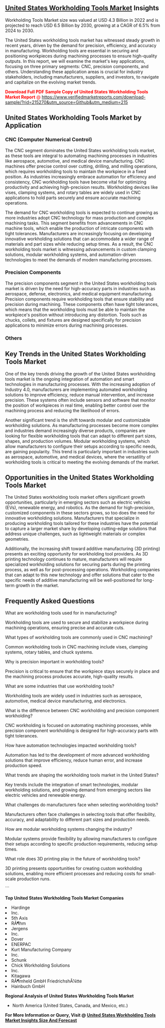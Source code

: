 <h2><a href="https://www.verifiedmarketreports.com/download-sample/?rid=215270&amp;utm_source=Github&amp;utm_medium=215" target="_blank">United States Workholding Tools Market</a> Insights</h2><p>Workholding Tools Market size was valued at USD 4.3 Billion in 2022 and is projected to reach USD 6.5 Billion by 2030, growing at a CAGR of 6.5% from 2024 to 2030.</p><p> <p>The United States workholding tools market has witnessed steady growth in recent years, driven by the demand for precision, efficiency, and accuracy in manufacturing. Workholding tools are essential in securing and positioning workpieces during machining processes to ensure high-quality outputs. In this report, we will examine the market's key applications, focusing on three primary segments: CNC, precision components, and others. Understanding these application areas is crucial for industry stakeholders, including manufacturers, suppliers, and investors, to navigate and capitalize on the evolving market trends. <p><span class=""><span style="color: #ff0000;"><strong>Download Full PDF Sample Copy of United States Workholding Tools Market Report</strong> @ </span><a href="https://www.verifiedmarketreports.com/download-sample/?rid=215270&amp;utm_source=Github&amp;utm_medium=215" target="_blank">https://www.verifiedmarketreports.com/download-sample/?rid=215270&amp;utm_source=Github&amp;utm_medium=215</a></span></p></p> <h2>United States Workholding Tools Market by Application</h2> <h3>CNC (Computer Numerical Control)</h3> <p>The CNC segment dominates the United States workholding tools market, as these tools are integral to automating machining processes in industries like aerospace, automotive, and medical device manufacturing. CNC machines offer precise control over cutting, drilling, and milling operations, which requires workholding tools to maintain the workpiece in a fixed position. As industries increasingly embrace automation for efficiency and consistency, CNC workholding tools have become vital for optimizing productivity and achieving high-precision results. Workholding devices like vises, clamping systems, and rotary tables are widely used in CNC applications to hold parts securely and ensure accurate machining operations.</p> <p>The demand for CNC workholding tools is expected to continue growing as more industries adopt CNC technology for mass production and complex machining tasks. This segment benefits from advancements in CNC machine tools, which enable the production of intricate components with tight tolerances. Manufacturers are increasingly focusing on developing innovative workholding solutions that can accommodate a wider range of materials and part sizes while reducing setup times. As a result, the CNC workholding tools market is witnessing advancements in custom clamping solutions, modular workholding systems, and automation-driven technologies to meet the demands of modern manufacturing processes.</p> <h3>Precision Components</h3> <p>The precision components segment in the United States workholding tools market is driven by the need for high-accuracy parts in industries such as aerospace, defense, electronics, and medical equipment manufacturing. Precision components require workholding tools that ensure stability and precision during machining. These components often have tight tolerances, which means that the workholding tools must be able to maintain the workpiece's position without introducing any distortion. Tools such as chucks, collets, and fixtures are designed specifically for precision applications to minimize errors during machining processes.</p> <p.As technology advances, the demand for high-performance workholding tools for precision components has risen, especially in industries where parts are subject to extreme operational conditions. Manufacturers are constantly looking for ways to enhance the quality of precision components while reducing production time and costs. As a result, there is increasing interest in high-precision clamping devices that provide secure holds, reduce vibrations, and ensure repeatability for high-volume production. These trends are pushing the development of advanced workholding systems that cater to the evolving needs of precision manufacturing, particularly in the medical, aerospace, and electronics sectors.</p> <h3>Others</h3> <p.The 'Others' segment in the United States workholding tools market includes a wide variety of niche applications that may not fall directly into the CNC or precision component categories. This could include industries such as automotive repair, custom manufacturing, and hobbyist or small-scale production. Workholding tools in this category are typically designed for more specialized uses, such as securing irregularly shaped workpieces or providing solutions for low-volume or prototype production runs. These applications often demand flexible and adaptable workholding solutions, leading to the development of innovative products such as adjustable clamping systems and modular fixtures that can accommodate different types of workpieces.</p> <p.Despite representing a smaller share of the overall market, the 'Others' segment is seeing steady growth due to the increasing number of small and medium-sized enterprises (SMEs) adopting workholding tools to improve their manufacturing processes. This trend is particularly prevalent in industries where low-volume, custom, or one-off productions are common. As these businesses grow and adopt more efficient production methods, they are seeking cost-effective workholding solutions that offer flexibility and reliability. Manufacturers are responding to this demand by offering affordable, customizable workholding tools that can cater to diverse and evolving market needs.</p> <h2>Key Trends in the United States Workholding Tools Market</h2> <p>One of the key trends driving the growth of the United States workholding tools market is the ongoing integration of automation and smart technologies in manufacturing processes. With the increasing adoption of Industry 4.0, manufacturers are implementing automated workholding solutions to improve efficiency, reduce manual intervention, and increase precision. These systems often include sensors and software that monitor the position of workpieces in real time, enabling better control over the machining process and reducing the likelihood of errors.</p> <p>Another significant trend is the shift towards modular and customizable workholding solutions. As manufacturing processes become more complex and industries demand increasingly diverse products, companies are looking for flexible workholding tools that can adapt to different part sizes, shapes, and production volumes. Modular workholding systems, which allow manufacturers to configure their setups according to specific needs, are gaining popularity. This trend is particularly important in industries such as aerospace, automotive, and medical devices, where the versatility of workholding tools is critical to meeting the evolving demands of the market.</p> <h2>Opportunities in the United States Workholding Tools Market</h2> <p>The United States workholding tools market offers significant growth opportunities, particularly in emerging sectors such as electric vehicles (EVs), renewable energy, and robotics. As the demand for high-precision, customized components in these sectors grows, so too does the need for innovative workholding solutions. Manufacturers that specialize in producing workholding tools tailored for these industries have the potential to capture a larger market share by developing cutting-edge solutions that address unique challenges, such as lightweight materials or complex geometries.</p> <p>Additionally, the increasing shift toward additive manufacturing (3D printing) presents an exciting opportunity for workholding tool providers. As 3D printing technology continues to mature, manufacturers will require specialized workholding solutions for securing parts during the printing process, as well as for post-processing operations. Workholding companies that can adapt to this new technology and offer solutions that cater to the specific needs of additive manufacturing will be well-positioned for long-term growth in the market.</p> <h2>Frequently Asked Questions</h2> <p>What are workholding tools used for in manufacturing?</p> <p>Workholding tools are used to secure and stabilize a workpiece during machining operations, ensuring precise and accurate cuts.</p> <p>What types of workholding tools are commonly used in CNC machining?</p> <p>Common workholding tools in CNC machining include vises, clamping systems, rotary tables, and chuck systems.</p> <p>Why is precision important in workholding tools?</p> <p>Precision is critical to ensure that the workpiece stays securely in place and the machining process produces accurate, high-quality results.</p> <p>What are some industries that use workholding tools?</p> <p>Workholding tools are widely used in industries such as aerospace, automotive, medical device manufacturing, and electronics.</p> <p>What is the difference between CNC workholding and precision component workholding?</p> <p>CNC workholding is focused on automating machining processes, while precision component workholding is designed for high-accuracy parts with tight tolerances.</p> <p>How have automation technologies impacted workholding tools?</p> <p>Automation has led to the development of more advanced workholding solutions that improve efficiency, reduce human error, and increase production speed.</p> <p>What trends are shaping the workholding tools market in the United States?</p> <p>Key trends include the integration of smart technologies, modular workholding solutions, and growing demand from emerging sectors like electric vehicles and renewable energy.</p> <p>What challenges do manufacturers face when selecting workholding tools?</p> <p>Manufacturers often face challenges in selecting tools that offer flexibility, accuracy, and adaptability to different part sizes and production needs.</p> <p>How are modular workholding systems changing the industry?</p> <p>Modular systems provide flexibility by allowing manufacturers to configure their setups according to specific production requirements, reducing setup times.</p> <p>What role does 3D printing play in the future of workholding tools?</p> <p>3D printing presents opportunities for creating custom workholding solutions, enabling more efficient processes and reducing costs for small-scale production runs.</p> ```</p><p><strong>Top United States Workholding Tools Market Companies</strong></p><div data-test-id=""><p><li>Hardinge</li><li> Inc.</li><li> 5th Axis</li><li> RÃ¶hm</li><li> Jergens</li><li> Inc.</li><li> Dover</li><li> ENERPAC</li><li> Kurt Manufacturing Company</li><li> Inc.</li><li> Schunk</li><li> Chick Workholding Solutions</li><li> Inc.</li><li> Kitagawa</li><li> RÃ¶mheld GmbH FriedrichshÃ¼tte</li><li> Hainbuch GmbH</li></p><div><strong>Regional Analysis of&nbsp;United States Workholding Tools Market</strong></div><ul><li dir="ltr"><p dir="ltr">North America&nbsp;(United States, Canada, and Mexico, etc.)</p></li></ul><p><strong>For More Information or Query, Visit @&nbsp;</strong><strong><a href="https://www.verifiedmarketreports.com/product/workholding-tools-market/?utm_source=Github&amp;utm_medium=215" target="_blank">United States Workholding Tools Market Insights Size And Forecast</a></strong></p></div>
